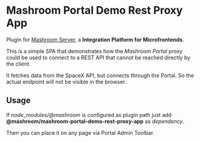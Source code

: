
# Mashroom Portal Demo Rest Proxy App

Plugin for [Mashroom Server](https://www.mashroom-server.com), a **Integration Platform for Microfrontends**.

This is a simple SPA that demonstrates how the _Mashroom Portal_ proxy could be used to connect to a
REST API that cannot be reached directly by the client.

It fetches data from the SpaceX API, but connects through the Portal. So the actual endpoint will not be visible
in the browser.

## Usage

If *node_modules/@mashroom* is configured as plugin path just add **@mashroom/mashroom-portal-demo-rest-proxy-app** as *dependency*.

Then you can place it on any page via Portal Admin Toolbar.
